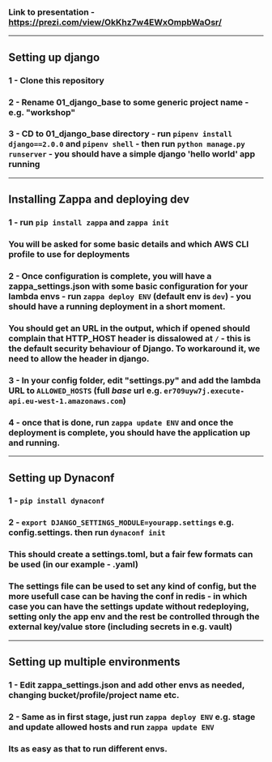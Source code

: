 ### Link to presentation - https://prezi.com/view/OkKhz7w4EWxOmpbWaOsr/
___
## Setting up django
### 1 - Clone this repository
### 2 - Rename 01_django_base to some generic project name - e.g. "workshop"
### 3 - CD to 01_django_base directory - run `pipenv install django==2.0.0` and `pipenv shell` - then run `python manage.py runserver` - you should have a simple django 'hello world' app running

___
## Installing Zappa and deploying dev
### 1 - run `pip install zappa` and `zappa init`
### You will be asked for some basic details and which AWS CLI profile to use for deployments
### 2 - Once configuration is complete, you will have a zappa_settings.json with some basic configuration for your lambda envs - run `zappa deploy ENV` (default env is `dev`) - you should have a running deployment in a short moment.
### You should get an URL in the output, which if opened should complain that HTTP_HOST header is dissalowed at `/` - this is the default security behaviour of Django. To workaround it, we need to allow the header in django.
### 3 - In your config folder, edit "settings.py" and add the lambda URL to `ALLOWED_HOSTS` (full *base* url e.g. `er709uyw7j.execute-api.eu-west-1.amazonaws.com`)
### 4 - once that is done, run `zappa update ENV` and once the deployment is complete, you should have the application up and running.

___
## Setting up Dynaconf
### 1 - `pip install dynaconf`
### 2 - `export DJANGO_SETTINGS_MODULE=yourapp.settings` e.g. config.settings. then run `dynaconf init`
### This should create a settings.toml, but a fair few formats can be used (in our example - .yaml)
### The settings file can be used to set any kind of config, but the more usefull case can be having the conf in redis - in which case you can have the settings update without redeploying, setting only the app env and the rest be controlled through the external key/value store (including secrets in e.g. vault)

___
## Setting up multiple environments
### 1 - Edit zappa_settings.json and add other envs as needed, changing bucket/profile/project name etc.
### 2 - Same as in first stage, just run `zappa deploy ENV` e.g. stage and update allowed hosts and run `zappa update ENV`
### Its as easy as that to run different envs.
